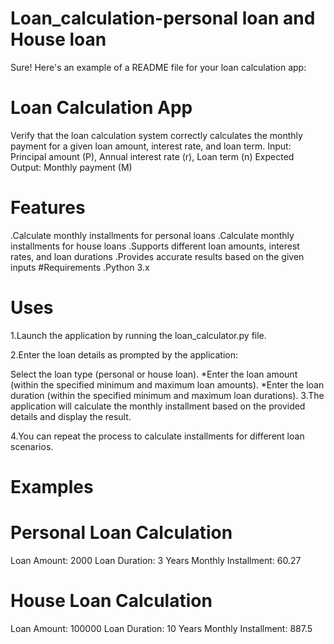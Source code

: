 # Loan_calculation-personal loan and House loan
Sure! Here's an example of a README file for your loan calculation app:
# Loan Calculation App
Verify that the loan calculation system correctly calculates the monthly payment for a given loan amount, interest rate, and loan term.
Input: Principal amount (P), Annual interest rate (r), Loan term (n)
Expected Output: Monthly payment (M)
# Features
.Calculate monthly installments for personal loans
.Calculate monthly installments for house loans
.Supports different loan amounts, interest rates, and loan durations
.Provides accurate results based on the given inputs
#Requirements
.Python 3.x
# Uses
1.Launch the application by running the loan_calculator.py file.

2.Enter the loan details as prompted by the application:

Select the loan type (personal or house loan).
*Enter the loan amount (within the specified minimum and maximum loan amounts).
*Enter the loan duration (within the specified minimum and maximum loan durations).
3.The application will calculate the monthly installment based on the provided details and display the result.

4.You can repeat the process to calculate installments for different loan scenarios.
# Examples

# Personal Loan Calculation
Loan Amount: 2000
Loan Duration: 3 Years
Monthly Installment: 60.27

# House Loan Calculation
Loan Amount: 100000
Loan Duration: 10 Years
Monthly Installment: 887.5

